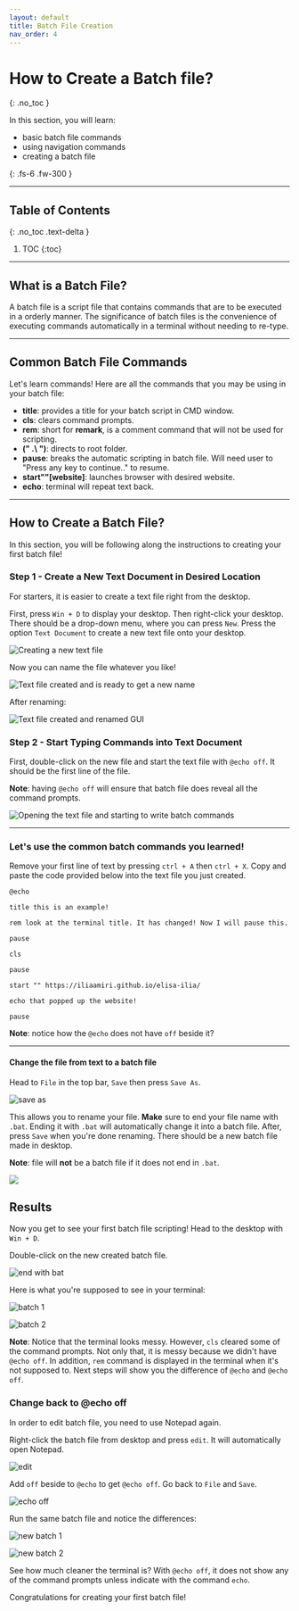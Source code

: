 ```yaml
---
layout: default
title: Batch File Creation
nav_order: 4
---
```


# **How to Create a Batch file?**
{: .no_toc }

In this section, you will learn: 

* basic batch file commands
* using navigation commands
* creating a batch file

{: .fs-6 .fw-300 }

---

## Table of Contents
{: .no_toc .text-delta }

1. TOC
{:toc}

---

## What is a Batch File?

A batch file is a script file that contains commands that are to be executed in a orderly manner. The significance of batch files is the convenience of executing commands automatically in a terminal without needing to re-type. 

---

## Common Batch File Commands

Let's learn commands! Here are all the commands that you may be using in your batch file:

* **title**: provides a title for your batch script in CMD window. 
* **cls**: clears command prompts. 
* **rem**: short for **remark**, is a comment command that will not be used for scripting.
* **(" .\ ")**: directs to root folder.
* **pause**: breaks the automatic scripting in batch file. Will need user to "Press any key to continue.." to resume. 
* **start""[website]**: launches browser with desired website. 
* **echo**: terminal will repeat text back.

---
## How to Create a Batch File?
In this section, you will be following along the instructions to creating your first batch file!

### Step 1 - Create a New Text Document in Desired Location

For starters, it is easier to create a text file right from the desktop. 

First, press `Win + D` to display your desktop. Then right-click your desktop. There should be a drop-down menu, where you can press `New`. Press the option `Text Document` to create a new text file onto your desktop. 

![Creating a new text file](https://i.imgur.com/Jeydx0n.jpg)

 Now you can name the file whatever you like!

![Text file created and is ready to get a new name](https://i.imgur.com/iWYxMnL.jpg)


 After renaming: 
 
![Text file created and renamed GUI](https://i.imgur.com/ViZxvCu.jpg)




### Step 2 - Start Typing Commands into Text Document

First, double-click on the new file and start the text file with `@echo off`. It should be the first line of the file. 

**Note**: having `@echo off` will ensure that batch file does reveal all the command prompts. 

![Opening the text file and starting to write batch commands](https://i.imgur.com/20scGST.jpg)


---
### Let's use the common batch commands you learned!

Remove your first line of text by pressing `ctrl + A` then `ctrl + X`. Copy and paste the code provided below into the text file you just created. 


```
@echo 

title this is an example! 

rem look at the terminal title. It has changed! Now I will pause this. 

pause

cls

pause

start "" https://iliaamiri.github.io/elisa-ilia/

echo that popped up the website! 

pause
```

**Note**: notice how the `@echo` does not have `off` beside it? 

---
#### Change the file from text to a batch file

Head to `File` in the top bar, `Save` then press `Save As`. 

![save as](https://i.imgur.com/97GWVaf.jpg)


This allows you to rename your file. **Make** sure to end your file name with `.bat`. Ending it with `.bat` will automatically change it into a batch file. After, press `Save` when you're done renaming. There should be a new batch file made in desktop. 

**Note**: file will **not** be a batch file if it does not end in `.bat`.

![](https://i.imgur.com/8pbvzRg.jpg)





## Results
Now you get to see your first batch file scripting! Head to the desktop with `Win + D`.


Double-click on the new created batch file. 

![end with bat](https://i.imgur.com/GUFM8Fr.jpg)

Here is what you're supposed to see in your terminal:

![batch 1](https://i.imgur.com/3TdEi7t.jpg)


![batch 2](https://i.imgur.com/IMEy6rb.jpg)


**Note**: Notice that the terminal looks messy. However, `cls` cleared some of the command prompts. Not only that, it is messy because we didn't have `@echo off`. In addition, `rem` command is displayed in the terminal when it's not supposed to. Next steps will show you the difference of `@echo` and `@echo off`. 


### Change back to @echo off

In order to edit batch file, you need to use Notepad again. 


Right-click the batch file from desktop and press `edit`. It will automatically open Notepad. 

![edit](https://i.imgur.com/3O9KhGn.jpg)


Add `off` beside to `@echo` to get `@echo off`. Go back to `File` and `Save`. 

![echo off](https://i.imgur.com/cbFqpM8.jpg)

Run the same batch file and notice the differences:

![new batch 1](https://i.imgur.com/Y7NRwOh.jpg)


![new batch 2](https://i.imgur.com/MRSG2GO.jpg)




See how much cleaner the terminal is? With `@echo off`, it does not show any of the command prompts unless indicate with the command `echo`. 

Congratulations for creating your first batch file!
